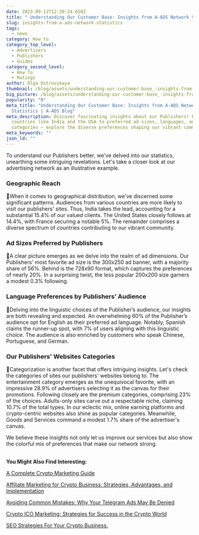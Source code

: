 ```yaml
---
date: 2023-09-12T12:20:24.650Z
title: " Understanding Our Customer Base: Insights from A-ADS Network Statistics"
slug: insights-from-a-ads-network-statistics
tags:
  - news
category: How to
category_top_level:
  - Advertisers
  - Publishers
  - Guides
category_second_level:
  - How To
  - Ratings
author: Olga Ostrovskaya
thumbnail: /blog/assets/understanding-our-customer-base_-insights-from-a-ads-network-statistics.png
big_picture: /blog/assets/understanding-our-customer-base_-insights-from-a-ads-network-statistics_small.png
popularity: "0"
meta_title: "Understanding Our Customer Base: Insights from A-ADS Network
  Statistics | A-ADS Blog"
meta_description: Discover fascinating insights about our Publishers! From top
  countries like India and the USA to preferred ad sizes, languages, and website
  categories – explore the diverse preferences shaping our vibrant community.
meta_keywords: ""
json_ld: ""
---
```

To understand our Publishers better, we've delved into our statistics, unearthing some intriguing revelations. Let's take a closer look at our advertising network as an illustrative example.

### Geographic Reach

📍When it comes to geographical distribution, we've discerned some significant patterns. Audiences from various countries are more likely to visit our publishers' sites. Thus, India takes the lead, accounting for a substantial 15.4% of our valued clients. The United States closely follows at 14.4%, with France securing a notable 5%. The remainder comprises a diverse spectrum of countries contributing to our vibrant community.

### Ad Sizes Preferred by Publishers

📍A clear picture emerges as we delve into the realm of ad dimensions. Our Publishers' most favorite ad size is the 300x250 ad banner, with a majority share of 56%. Behind is the 728x90 format, which captures the preferences of nearly 20%. In a surprising twist, the less popular 200x200 size garners a modest 0.3% following.

### Language Preferences by Publishers’ Audience 

📍Delving into the linguistic choices of the Publisher’s audience, our insights are both revealing and expected. An overwhelming 60% of the Publisher’s audience opt for English as their preferred ad language. Notably, Spanish claims the runner-up spot, with 7% of users aligning with this linguistic choice. The audience is also enriched by customers who speak Chinese, Portuguese, and German.

### Our Publishers' Websites Categories 

📍Categorization is another facet that offers intriguing insights. Let's check the categories of sites our publishers' websites belong to. The entertainment category emerges as the unequivocal favorite, with an impressive 28.9% of advertisers selecting it as the canvas for their promotions. Following closely are the premium categories, comprising 23% of the choices. Adults-only sites carve out a respectable niche, claiming 10.7% of the total types. In our eclectic mix, online earning platforms and crypto-centric websites also shine as popular categories. Meanwhile, Goods and Services command a modest 1.7% share of the advertiser's canvas.

We believe these insights not only let us improve our services but also show the colorful mix of preferences that make our network strong.

**\
You Might Also Find Interesting:**

[A Complete Crypto Marketing Guide](https://a-ads.com/blog/a-complete-crypto-marketing-guide/)

[Affiliate Marketing for Crypto Business: Strategies, Advantages, and Implementation](https://a-ads.com/blog/affiliate-marketing-for-crypto-business-strategies-advantages-and-implementation/)

[Avoiding Common Mistakes: Why Your Telegram Ads May Be Denied](https://a-ads.com/blog/avoiding-common-mistakes-why-your-telegram-ads-may-be-denied/)

[Crypto ICO Marketing: Strategies for Success in the Crypto World](https://a-ads.com/blog/crypto-ico-marketing/)

[SEO Strategies For Your Crypto Business.](https://a-ads.com/blog/SEO-Strategies-for-Your-Crypto-Business%20/)